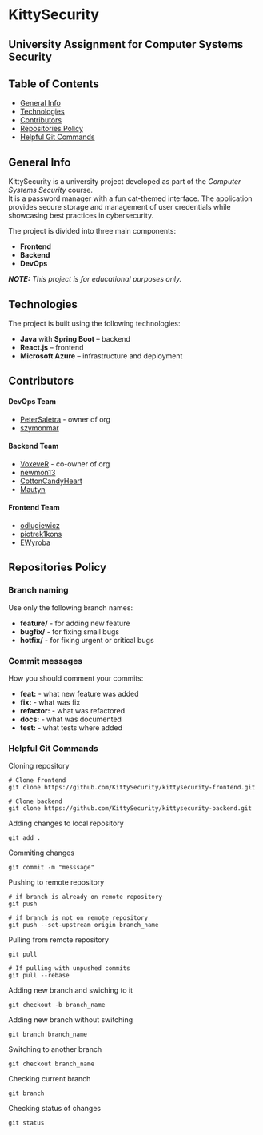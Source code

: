 # KittySecurity

## University Assignment for Computer Systems Security

## Table of Contents
- [General Info](#general-info)
- [Technologies](#technologies)
- [Contributors](#contributors)
- [Repositories Policy](#repositories-policy)
- [Helpful Git Commands](#helpful-git-commands)

## General Info

KittySecurity is a university project developed as part of the *Computer Systems Security* course.  
It is a password manager with a fun cat-themed interface. The application provides secure storage and management of user credentials while showcasing best practices in cybersecurity.

The project is divided into three main components:
- **Frontend**
- **Backend**
- **DevOps**

**_NOTE:_** _This project is for educational purposes only._

## Technologies

The project is built using the following technologies:
- **Java** with **Spring Boot** – backend
- **React.js** – frontend
- **Microsoft Azure** – infrastructure and deployment

## Contributors

#### DevOps Team
- [PeterSaletra](https://github.com/PeterSaletra) - owner of org
- [szymonmar](https://github.com/szymonmar)

#### Backend Team
- [VoxeveR](https://github.com/VoxeveR) - co-owner of org
- [newmon13](https://github.com/newmon13)
- [CottonCandyHeart](https://github.com/CottonCandyHeart)
- [Mautyn](https://github.com/Mautyn)

#### Frontend Team
- [odlugiewicz](https://github.com/odlugiewicz)
- [piotrek1kons](https://github.com/piotrek1kons)
- [EWyroba](https://github.com/EWyroba)

## Repositories Policy

### Branch naming

Use only the following branch names:
-  **feature/** - for adding new feature
-  **bugfix/** - for fixing small bugs
-  **hotfix/** - for fixing urgent or critical bugs

### Commit messages

How you should comment your commits:
- **feat:** - what new feature was added
- **fix:** - what was fix
- **refactor:** - what was refactored
- **docs:** - what was documented
- **test:** - what tests where added


### Helpful Git Commands

Cloning repository

```
# Clone frontend
git clone https://github.com/KittySecurity/kittysecurity-frontend.git
```
```
# Clone backend
git clone https://github.com/KittySecurity/kittysecurity-backend.git
```

Adding changes to local repository

```
git add .
```


Commiting changes

```
git commit -m "messsage"
```

Pushing to remote repository

```
# if branch is already on remote repository
git push
```

```
# if branch is not on remote repository
git push --set-upstream origin branch_name
```

Pulling from remote repository

```
git pull
```

```
# If pulling with unpushed commits
git pull --rebase
```


Adding new branch and swiching to it

```
git checkout -b branch_name
```

Adding new branch without switching

```
git branch branch_name
```

Switching to another branch

```
git checkout branch_name
```

Checking current branch

```
git branch
```

Checking status of changes 

```
git status
```
